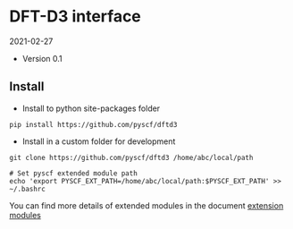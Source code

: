 DFT-D3 interface
================

2021-02-27

* Version 0.1

Install
-------
* Install to python site-packages folder
```
pip install https://github.com/pyscf/dftd3
```

* Install in a custom folder for development
```
git clone https://github.com/pyscf/dftd3 /home/abc/local/path

# Set pyscf extended module path
echo 'export PYSCF_EXT_PATH=/home/abc/local/path:$PYSCF_EXT_PATH' >> ~/.bashrc
```

You can find more details of extended modules in the document
[extension modules](http://pyscf.org/pyscf/install.html#extension-modules)
